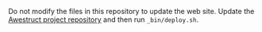 Do not modify the files in this repository to update the web site.  Update the [Awestruct project repository](https://github.com/netty/netty-website) and then run `_bin/deploy.sh`.

